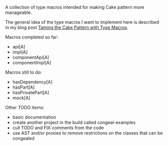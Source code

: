 A collection of type macros intended for making Cake pattern more manageable.

The general idea of the type macros I want to implement here is described in my
blog post [Taming the Cake Pattern with Type
Macros](http://scabl.blogspot.com/2013/03/cbdi-2.html).

Macros completed so far:
  - api[A]
  - impl[A]
  - componentApi[A]
  - componentImpl[A]

Macros still to do:
  - hasDependency[A]
  - hasPart[A]
  - hasPrivatePart[A]
  - mock[A]

Other TODO items:
  - basic documentation
  - create another project in the build called congeal-examples
  - cull TODO and FIX comments from the code
  - use AST and/or proxies to remove restrictions on the classes that can be congealed
